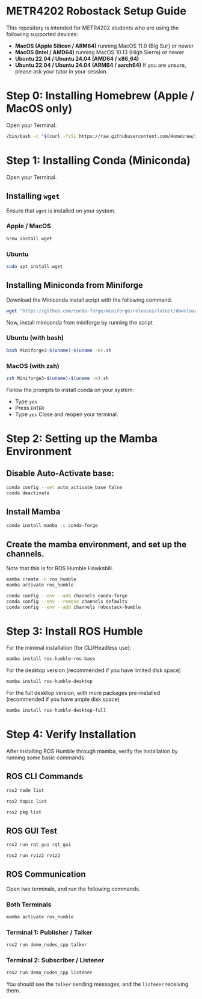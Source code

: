 # METR4202 Robostack Setup Guide
This repository is intended for METR4202 students who are using the following supported devices:
- **MacOS (Apple Silicon / ARM64)** running MacOS 11.0 (Big Sur) or newer
- **MacOS (Intel / AMD64)** running MacOS 10.13 (High Sierra) or newer
- **Ubuntu 22.04 / Ubuntu 24.04 (AMD64 / x86_64)**
- **Ubuntu 22.04 / Ubuntu 24.04 (ARM64 / aarch64)**
If you are unsure, please ask your tutor in your session.

# Step 0: Installing Homebrew (Apple / MacOS only)
Open your Terminal.
```zsh
/bin/bash -c "$(curl -fsSL https://raw.githubusercontent.com/Homebrew/install/HEAD/install.sh)"
```

# Step 1: Installing Conda (Miniconda)
Open your Terminal.
## Installing `wget`
Ensure that `wget` is installed on your system.
### Apple / MacOS
```zsh
brew install wget
```
### Ubuntu
```bash
sudo apt install wget
```
## Installing Miniconda from Miniforge
Download the Miniconda install script with the following command.
```sh
wget "https://github.com/conda-forge/miniforge/releases/latest/download/Miniforge3-$(uname)-$(uname -m).sh"
```
Now, install miniconda from miniforge by running the script
### Ubuntu (with bash)
```bash
bash Miniforge3-$(uname)-$(uname -m).sh
```
### MacOS (with zsh)
```zsh
zsh Miniforge3-$(uname)-$(uname -m).sh
```
Follow the prompts to install conda on your system:
- Type `yes`
- Press `ENTER`
- Type `yes`
Close and reopen your terminal.
# Step 2: Setting up the Mamba Environment
## Disable Auto-Activate base:
```sh
conda config --set auto_activate_base false
conda deactivate
```
## Install Mamba
```sh
conda install mamba -c conda-forge
```
## Create the mamba environment, and set up the channels.
Note that this is for ROS Humble Hawksbill.
```sh
mamba create -n ros_humble
mamba activate ros_humble

conda config --env --add channels conda-forge
conda config --env --remove channels defaults
conda config --env --add channels robostack-humble
```
# Step 3: Install ROS Humble
For the minimal installation (for CLI/Headless use):
```sh
mamba install ros-humble-ros-base
```
For the desktop version (recommended if you have limited disk space)
```sh
mamba install ros-humble-desktop
```
For the full desktop version, with more packages pre-installed (recommended if you have ample disk space)
```sh
mamba install ros-humble-desktop-full
```
# Step 4: Verify Installation
After installing ROS Humble through mamba, verify the installation by running some basic commands.
## ROS CLI Commands
```sh
ros2 node list
```
```sh
ros2 topic list
```
```sh
ros2 pkg list
```
## ROS GUI Test
```sh
ros2 run rqt_gui rqt_gui
```
```sh
ros2 run rviz2 rviz2
```
## ROS Communication
Open two terminals, and run the following commands.
### Both Terminals
```sh
mamba activate ros_humble
```
### Terminal 1: Publisher / Talker
```sh
ros2 run demo_nodes_cpp talker
```
### Terminal 2: Subscriber / Listener
```sh
ros2 run demo_nodes_cpp listener
```
You should see the `talker` sending messages, and the `listener` receiving them.
